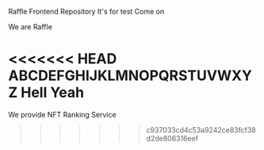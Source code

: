 Raffle Frontend Repository
It's for test
Come on

We are Raffle

<<<<<<< HEAD
ABCDEFGHIJKLMNOPQRSTUVWXYZ Hell Yeah
=======
We provide NFT Ranking Service

> > > > > > > c937033cd4c53a9242ce83fcf38d2de806316eef
